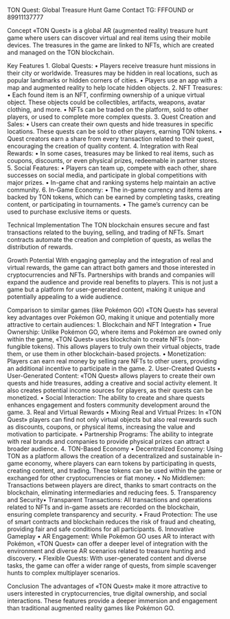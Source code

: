 TON Quest: Global Treasure Hunt Game
Contact TG: FFFOUND or 89911137777

Concept
	«TON Quest» is a global AR (augmented reality) treasure hunt game where users can discover virtual and real items using their mobile devices. The treasures in the game are linked to NFTs, which are created and managed on the TON blockchain.

Key Features
	1. Global Quests:
	• Players receive treasure hunt missions in their city or worldwide. Treasures may be hidden in real locations, such as popular landmarks or hidden corners of cities.
	• Players use an app with a map and augmented reality to help locate hidden objects.
	2. NFT Treasures:
	• Each found item is an NFT, confirming ownership of a unique virtual object. These objects could be collectibles, artifacts, weapons, avatar clothing, and more.
	• NFTs can be traded on the platform, sold to other players, or used to complete more complex quests.
	3. Quest Creation and Sales:
	• Users can create their own quests and hide treasures in specific locations. These quests can be sold to other players, earning TON tokens.
	• Quest creators earn a share from every transaction related to their quest, encouraging the creation of quality content.
	4. Integration with Real Rewards:
	• In some cases, treasures may be linked to real items, such as coupons, discounts, or even physical prizes, redeemable in partner stores.
	5. Social Features:
	• Players can team up, compete with each other, share successes on social media, and participate in global competitions with major prizes.
	• In-game chat and ranking systems help maintain an active community.
	6. In-Game Economy:
	• The in-game currency and items are backed by TON tokens, which can be earned by completing tasks, creating content, or participating in tournaments.
	• The game’s currency can be used to purchase exclusive items or quests.

Technical Implementation
  The TON blockchain ensures secure and fast transactions related to the buying, selling, and trading of NFTs.
	Smart contracts automate the creation and completion of quests, as wellas the distribution of rewards.

Growth Potential
	With engaging gameplay and the integration of real and virtual rewards, the game can attract both gamers and those interested in cryptocurrencies and NFTs.
	Partnerships with brands and companies will expand the audience and provide real benefits to players. This is not just a game but a platform for user-generated content, making it unique and potentially appealing to a wide audience.

Comparison to similar games (like Pokémon GO)
	«TON Quest» has several key advantages over Pokémon GO, making it unique and potentially more attractive to certain audiences:
	1. Blockchain and NFT Integration
	• True Ownership: Unlike Pokémon GO, where items and Pokémon are owned only within the game, «TON Quest» uses blockchain to create NFTs 
(non-fungible tokens). This allows players to truly own their virtual objects, trade them, or use them in other blockchain-based projects.
	• Monetization: Players can earn real money by selling rare NFTs to other users, providing an additional incentive to participate in the game.
	2. User-Created Quests
	• User-Generated Content: «TON Quest» allows players to create their own quests and hide treasures, adding a creative and social activity element. It also creates potential income sources for players, as their quests can be monetized.
	• Social Interaction: The ability to create and share quests enhances engagement and fosters community development around the game.
	3. Real and Virtual Rewards
	• Mixing Real and Virtual Prizes: In «TON Quest» players can find not only virtual objects but also real rewards such as discounts, coupons, or physical items, increasing the value and motivation to participate.
	• Partnership Programs: The ability to integrate with real brands and companies to provide physical prizes can attract a broader audience.
	4. TON-Based Economy
	• Decentralized Economy: Using TON as a platform allows the creation of a decentralized and sustainable in-game economy, where players can earn tokens by participating in quests, creating content, and trading. These tokens can be used within the game or exchanged for other cryptocurrencies or fiat money.
	• No Middlemen: Transactions between players are direct, thanks to smart
contracts on the blockchain, eliminating intermediaries and reducing fees.
	5. Transparency and Security• Transparent Transactions: All transactions and operations related to NFTs and in-game assets are recorded on the blockchain, ensuring complete transparency and security.
	• Fraud Protection: The use of smart contracts and blockchain reduces the
risk of fraud and cheating, providing fair and safe conditions for all participants.
	6. Innovative Gameplay
	• AR Engagement: While Pokémon GO uses AR to interact with Pokémon, «TON Quest» can offer a deeper level of integration with the environment and diverse AR scenarios related to treasure hunting and discovery.
	• Flexible Quests: With user-generated content and diverse tasks, the game
can offer a wider range of quests, from simple scavenger hunts to complex multiplayer scenarios.

Conclusion
	The advantages of «TON Quest» make it more attractive to users interested in cryptocurrencies, true digital ownership, and social interactions. These features provide a deeper immersion and engagement than traditional augmented reality games like Pokémon GO.
